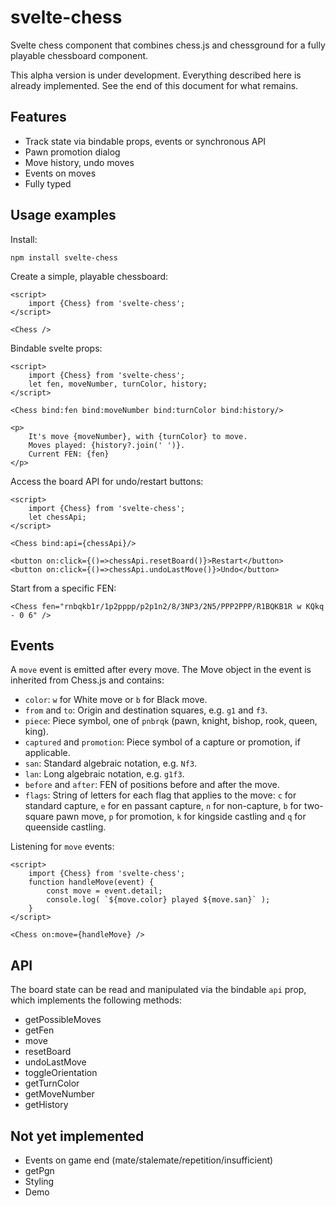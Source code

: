 # svelte-chess

Svelte chess component that combines chess.js and chessground for a fully playable chessboard component.

This alpha version is under development. Everything described here is already
implemented. See the end of this document for what remains.

## Features

* Track state via bindable props, events or synchronous API
* Pawn promotion dialog
* Move history, undo moves
* Events on moves
* Fully typed

## Usage examples

Install:

    npm install svelte-chess

Create a simple, playable chessboard:

    <script>
        import {Chess} from 'svelte-chess';
    </script>    

    <Chess />

Bindable svelte props:

    <script>
        import {Chess} from 'svelte-chess';
        let fen, moveNumber, turnColor, history;
    </script>    

	<Chess bind:fen bind:moveNumber bind:turnColor bind:history/>
    
    <p>
        It's move {moveNumber}, with {turnColor} to move.
        Moves played: {history?.join(' ')}.
        Current FEN: {fen}
    </p>

Access the board API for undo/restart buttons:

    <script>
        import {Chess} from 'svelte-chess';
        let chessApi;
    </script>    

    <Chess bind:api={chessApi}/>

    <button on:click={()=>chessApi.resetBoard()}>Restart</button>
    <button on:click={()=>chessApi.undoLastMove()}>Undo</button>

Start from a specific FEN:

    <Chess fen="rnbqkb1r/1p2pppp/p2p1n2/8/3NP3/2N5/PPP2PPP/R1BQKB1R w KQkq - 0 6" />

## Events

A `move` event is emitted after every move. The Move object in the event is inherited from Chess.js and contains:
* `color`: `w` for White move or `b` for Black move.
* `from` and `to`: Origin and destination squares, e.g. `g1` and `f3`.
* `piece`: Piece symbol, one of `pnbrqk` (pawn, knight, bishop, rook, queen, king).
* `captured` and `promotion`: Piece symbol of a capture or promotion, if applicable.
* `san`: Standard algebraic notation, e.g. `Nf3`.
* `lan`: Long algebraic notation, e.g. `g1f3`.
* `before` and `after`: FEN of positions before and after the move.
* `flags`: String of letters for each flag that applies to the move: `c` for standard capture, `e` for en passant capture, `n` for non-capture, `b` for two-square pawn move, `p` for promotion, `k` for kingside castling and `q` for queenside castling.

Listening for `move` events:

    <script>
        import {Chess} from 'svelte-chess';
        function handleMove(event) {
            const move = event.detail;
            console.log( `${move.color} played ${move.san}` );
        }
    </script>    

    <Chess on:move={handleMove} />

## API

The board state can be read and manipulated via the bindable `api` prop, which 
implements the following methods:

* getPossibleMoves
* getFen
* move
* resetBoard
* undoLastMove
* toggleOrientation
* getTurnColor
* getMoveNumber
* getHistory

## Not yet implemented

* Events on game end (mate/stalemate/repetition/insufficient)
* getPgn
* Styling
* Demo
